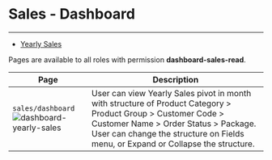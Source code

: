 # Sales - Dashboard

---

- [Yearly Sales](#dashboard-yearly-sales)

Pages are available to all roles with permission **dashboard-sales-read**.

| Page                                                                                                                                                              | Description                                                                                                                                                                                                                                     |
| ----------------------------------------------------------------------------------------------------------------------------------------------------------------- | ----------------------------------------------------------------------------------------------------------------------------------------------------------------------------------------------------------------------------------------------- |
| <a name="dashboard-yearly-sales"></a>`sales/dashboard`<br />![dashboard-yearly-sales](/images/docs/SalesPlan/dashboard-yearly-sales.png 'Dashboard Yearly Sales') | User can view Yearly Sales pivot in month with structure of Product Category > Product Group > Customer Code > Customer Name > Order Status > Package. <br/> User can change the structure on Fields menu, or Expand or Collapse the structure. |
